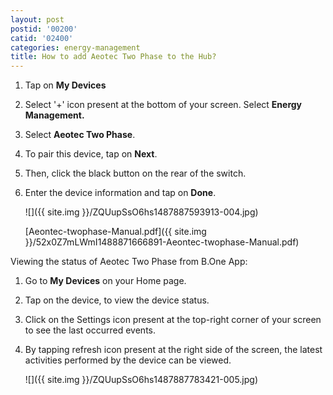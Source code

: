 ```yaml
---
layout: post
postid: '00200'
catid: '02400'
categories: energy-management
title: How to add Aeotec Two Phase to the Hub?
---
```


1. Tap on **My Devices**

2. Select '+' icon present at the bottom of your screen. Select **Energy Management.**

3. Select **Aeotec Two Phase**.

4. To pair this device, tap on **Next**.

5. Then, click the black button on the rear of the switch.

6. Enter the device information and tap on **Done**.

    ![]({{ site.img }}/ZQUupSsO6hs1487887593913-004.jpg)

    [Aeontec-twophase-Manual.pdf]({{ site.img }}/52x0Z7mLWmI1488871666891-Aeontec-twophase-Manual.pdf)


Viewing the status of Aeotec Two Phase from B.One App:

1. Go to **My Devices** on your Home page.

2. Tap on the device, to view the device status.

3. Click on the Settings icon present at the top-right corner of your screen to see the last occurred events.

4. By tapping refresh icon present at the right side of the screen, the latest activities performed by the device can be viewed.

    ![]({{ site.img }}/ZQUupSsO6hs1487887783421-005.jpg)